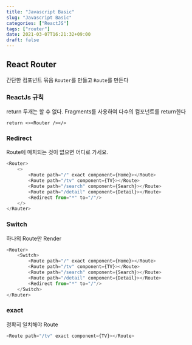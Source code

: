 ```yaml
---
title: "Javascript Basic"
slug: "Javascript Basic"
categories: ["ReactJS"]
tags: ["router"]
date: 2021-03-07T16:21:32+09:00
draft: false
---
```




## React Router

간단한 컴포넌트 묶음 `Router`를 만들고 `Route`를 만든다

### ReactJs 규칙

return 두개는 할 수 없다. Fragments를 사용하여 다수의 컴포넌트를 return한다

```
return <><Router /></>

```

### Redirect 

Route에 매치되는 것이 없으면 어디로 가세요. 

```javascript
<Router>
    <>
        <Route path="/" exact component={Home}></Route>
        <Route path="/tv" component={TV}></Route>
        <Route path="/search" component={Search}></Route>
        <Route path="/detail" component={Detail}></Route>
        <Redirect from="*" to="/"/>
    </>
</Router>
```

### Switch 

하나의 Route만 Render

```javascript
<Router>
    <Switch>
        <Route path="/" exact component={Home}></Route>
        <Route path="/tv" component={TV}></Route>
        <Route path="/search" component={Search}></Route>
        <Route path="/detail" component={Detail}></Route>
        <Redirect from="*" to="/"/>
    </Switch>
</Router>
```

### exact

정확히 일치해야 Route

```javascript
<Route path="/tv" exact component={TV}></Route>
```